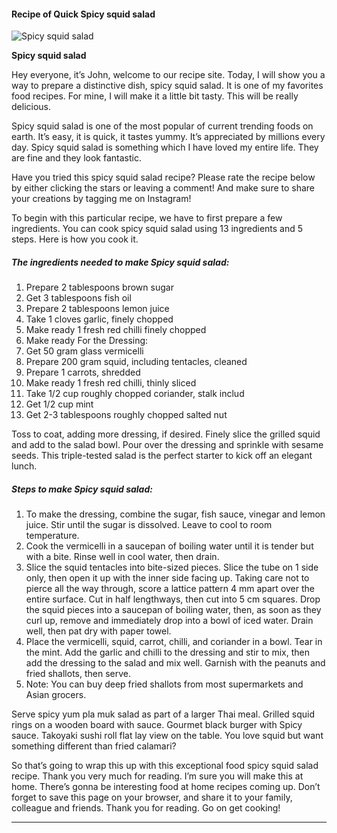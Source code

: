             

#### Recipe of Quick Spicy squid salad

![Spicy squid salad](https://img-global.cpcdn.com/recipes/3b275f6e3df0e5ca/751x532cq70/spicy-squid-salad-recipe-main-photo.jpg)

**Spicy squid salad**

Hey everyone, it’s John, welcome to our recipe site. Today, I will show you a way to prepare a distinctive dish, spicy squid salad. It is one of my favorites food recipes. For mine, I will make it a little bit tasty. This will be really delicious.

Spicy squid salad is one of the most popular of current trending foods on earth. It’s easy, it is quick, it tastes yummy. It’s appreciated by millions every day. Spicy squid salad is something which I have loved my entire life. They are fine and they look fantastic.

Have you tried this spicy squid salad recipe? Please rate the recipe below by either clicking the stars or leaving a comment! And make sure to share your creations by tagging me on Instagram!

To begin with this particular recipe, we have to first prepare a few ingredients. You can cook spicy squid salad using 13 ingredients and 5 steps. Here is how you cook it.

##### The ingredients needed to make Spicy squid salad:

1.  Prepare 2 tablespoons brown sugar
2.  Get 3 tablespoons fish oil
3.  Prepare 2 tablespoons lemon juice
4.  Take 1 cloves garlic, finely chopped
5.  Make ready 1 fresh red chilli finely chopped
6.  Make ready For the Dressing:
7.  Get 50 gram glass vermicelli
8.  Prepare 200 gram squid, including tentacles, cleaned
9.  Prepare 1 carrots, shredded
10.  Make ready 1 fresh red chilli, thinly sliced
11.  Take 1/2 cup roughly chopped coriander, stalk includ
12.  Get 1/2 cup mint
13.  Get 2-3 tablespoons roughly chopped salted nut

Toss to coat, adding more dressing, if desired. Finely slice the grilled squid and add to the salad bowl. Pour over the dressing and sprinkle with sesame seeds. This triple-tested salad is the perfect starter to kick off an elegant lunch.

##### Steps to make Spicy squid salad:

1.  To make the dressing, combine the sugar, fish sauce, vinegar and lemon juice. Stir until the sugar is dissolved. Leave to cool to room temperature.
2.  Cook the vermicelli in a saucepan of boiling water until it is tender but with a bite. Rinse well in cool water, then drain.
3.  Slice the squid tentacles into bite-sized pieces. Slice the tube on 1 side only, then open it up with the inner side facing up. Taking care not to pierce all the way through, score a lattice pattern 4 mm apart over the entire surface. Cut in half lengthways, then cut into 5 cm squares. Drop the squid pieces into a saucepan of boiling water, then, as soon as they curl up, remove and immediately drop into a bowl of iced water. Drain well, then pat dry with paper towel.
4.  Place the vermicelli, squid, carrot, chilli, and coriander in a bowl. Tear in the mint. Add the garlic and chilli to the dressing and stir to mix, then add the dressing to the salad and mix well. Garnish with the peanuts and fried shallots, then serve.
5.  Note: You can buy deep fried shallots from most supermarkets and Asian grocers.

Serve spicy yum pla muk salad as part of a larger Thai meal. Grilled squid rings on a wooden board with sauce. Gourmet black burger with Spicy sauce. Takoyaki sushi roll flat lay view on the table. You love squid but want something different than fried calamari?

So that’s going to wrap this up with this exceptional food spicy squid salad recipe. Thank you very much for reading. I’m sure you will make this at home. There’s gonna be interesting food at home recipes coming up. Don’t forget to save this page on your browser, and share it to your family, colleague and friends. Thank you for reading. Go on get cooking!

* * *